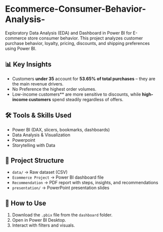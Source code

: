 # Ecommerce-Consumer-Behavior-Analysis-
Exploratory Data Analysis (EDA) and Dashboard in Power BI for E-commerce store consumer behavior.
This project analyzes customer purchase behavior, loyalty, pricing, discounts, and shipping preferences using Power BI.

## 📊 Key Insights
- Customers **under 35** account for **53.65% of total purchases** – they are the main revenue drivers.
- No Preference the highest order volumes.
- Low-income customers** are more sensitive to discounts, while **high-income customers** spend steadily regardless of offers.

## 🛠 Tools & Skills Used
- Power BI (DAX, slicers, bookmarks, dashboards)
- Data Analysis & Visualization
- Powerpoint
- Storytelling with Data

## 📂 Project Structure
- `data/` → Raw dataset (CSV)
- `Ecommerce Project` → Power BI dashboard file
- `Recommendation` → PDF report with steps, insights, and recommendations
- `presentation/` → PowerPoint presentation slides

## 🚀 How to Use
1. Download the `.pbix` file from the `dashboard` folder.
2. Open in Power BI Desktop.
3. Interact with filters and visuals.
